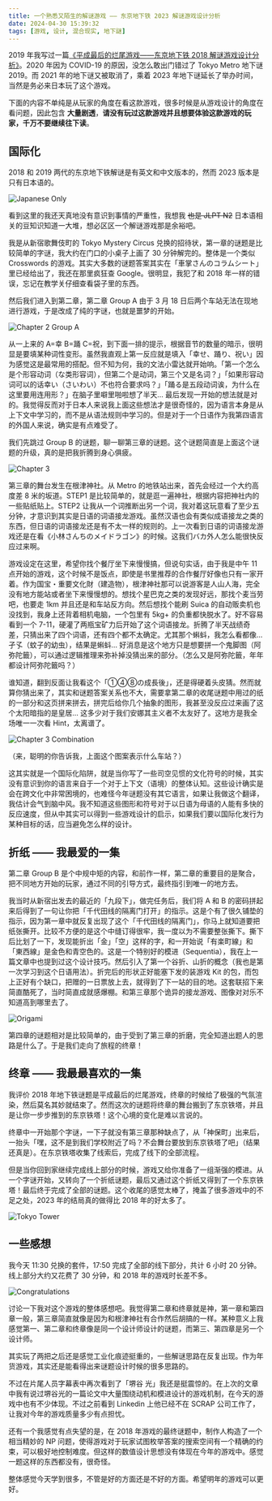```yaml
---
title: 一个熟悉又陌生的解谜游戏 —— 东京地下铁 2023 解谜游戏设计分析
date: 2024-04-30 15:39:32
tags: [游戏, 设计, 混合现实, 地下謎]
---
```


2019 年我写过一篇[《平成最后的烂尾游戏——东京地下铁 2018 解谜游戏设计分析》](/2019/01/11/heisei-last-unfinished-game)。2020 年因为 COVID-19 的原因，没怎么敢出门错过了 Tokyo Metro 地下谜 2019。而 2021 年的地下谜又被取消了，乘着 2023 年地下谜延长了举办时间，当然是务必来日本玩了这个游戏。

下面的内容不单纯是从玩家的角度在看这款游戏，很多时候是从游戏设计的角度在看问题，因此包含 **大量剧透**，**请没有玩过这款游戏并且想要体验这款游戏的玩家，千万不要继续往下读**。

## 国际化

2018 和 2019 两代的东京地下铁解谜是有英文和中文版本的，然而 2023 版本是只有日本语的。

![Japanese Only](/assets/images/tokyo-metro-2023-japanese.png)

看到这里的我还天真地没有意识到事情的严重性，我想我 ~~也是 JLPT N2~~ 日本语相关的豆知识知道一大堆，想必区区一个解谜游戏那是余裕吧。

我是从新宿歌舞伎町的 Tokyo Mystery Circus 兑换的招待状，第一章的谜题是比较简单的字谜，我大约在门口的小桌子上画了 30 分钟解完的。整体是一个类似 Crosswords 的游戏。其实大多数的谜题答案其实在「車掌さんのコラムシート」里已经给出了，我还在那里疯狂查 Google。很明显，我犯了和 2018 年一样的错误，忘记在教学关仔细查看袋子里的东西。

然后我们进入到第二章，第二章 Group A 由于 3 月 18 日后两个车站无法在现地进行游戏，于是改成了纯的字谜，也就是噩梦的开始。

![Chapter 2 Group A](/assets/images/tokyo-metro-2023-chapter-2-group-a.jpg)

从一上来的 A=幸 B=踊 C=祝，到下面一排的提示，根据音节的数量的暗示，很明显是要填某种词性变形。虽然我直观上第一反应就是填入「幸せ、踊り、祝い」因为感觉这是最常用的搭配。但不知为何，我的文法小雷达就开始响。「第一个怎么是个形容动词（な类形容词），但第二个是动词，第三个又是名词？」「如果形容动词可以的话幸い（さいわい）不也符合要求吗？」「踊る是五段动词诶，为什么在这里要用连用形？」在脑子里噼里啪啦想了半天... 最后发现一开始的想法就是对的。我觉得反而对于日本人来说我上面这些想法才是很奇怪的，因为语言本身是从上下文中学习的，而不是从语法规则中学习的。但是对于一个日语作为我第四语言的外国人来说，确实是有点难受了。

我们先跳过 Group B 的谜题，聊一聊第三章的谜题。这个谜题简直是上面这个谜题的升级，真的是把我折腾到身心俱疲。

![Chapter 3](/assets/images/tokyo-metro-2023-chapter-3.jpg)

第三章的舞台发生在根津神社。从 Metro 的地铁站出来，首先会经过一个大约高度差 8 米的坂道。STEP1 是比较简单的，就是逛一遍神社，根据内容把神社内的一些贴纸贴上。STEP2 让我从一个词推断出另一个词，我对着这玩意看了至少五分钟，才意识到其实是日语的词语接龙游戏。虽然汉语也会有类似成语接龙之类的东西，但日语的词语接龙还是有不太一样的规则的。上一次看到日语的词语接龙游戏还是在看《小林さんちのメイドラゴン》的时候。这我们バカ外人怎么能很快反应过来啊。

游戏设定在这里，希望你找个餐厅坐下来慢慢搞，但说句实话，由于我是中午 11 点开始的游戏，这个时候不是饭点，即使是书里推荐的合作餐厅好像也只有一家开着。作为国宝・重要文化財（建造物），根津神社那可以说游客是人山人海，完全没有地方能站或者坐下来慢慢想的。想找个星巴克之类的发现好远，那找个麦当劳吧，也要走 1km 并且还是和车站反方向。然后想找个能刷 Suica 的自动贩卖机也没找到，我身上还背着相机电脑，一个包里有 5kg+ 的负重都快脱水了。好不容易看到一个 7-11，硬灌了两瓶宝矿力后开始了这个词语接龙。折腾了半天战绩奇差，只猜出来了四个词语，还有四个都不太确定。尤其那个蝌蚪，我怎么看都像... 孑孓（蚊子的幼虫），结果是蝌蚪... 好消息是这个地方只是想要拼一个鬼脚图（阿弥陀籤），可以通过逻辑推理来弥补掉没猜出来的部分。（怎么又是阿弥陀籤，年年都设计阿弥陀籤吗？）

谁知道，翻到反面让我看这个「①④⑧の成長後」，还是得硬着头皮猜。然而就算你猜出来了，其实和谜题答案关系也不大，需要拿第二章的收尾谜题中用过的纸的一部分和这页拼来拼去，拼完后给你几个抽象的图形，我甚至没反应过来画了这个太阳暗指的是皇居... 这多少对于我们安娜其主义者不太友好了。这地方是我全场唯一一次看 Hint，太离谱了。

![Chapter 3 Combination](/assets/images/tokyo-metro-2023-chapter-3-combination.jpg)

（来，聪明的你告诉我，上面这个图案表示什么车站？）

这其实就是一个国际化陷阱，就是当你写了一些司空见惯的文化符号的时候，其实没有意识到你的语言来自于一个对于上下文（语境）的整体认知。这些设计确实是会在跨文化中非常困境的，也难怪今年谜题没有其它语言，如果让我做这个翻译，我估计会气到脑中风。我不知道这些图形和符号对于以日语为母语的人能有多快的反应速度，但从中其实可以得到一些游戏设计的启示，如果我们要以国际化发行为某种目标的话，应当避免怎么样的设计。

## 折纸 —— 我最爱的一集

第二章 Group B 是个中规中矩的内容，和前作一样，第二章的重要目的是聚合，把不同地方开始的玩家，通过不同的引导方式，最终指引到唯一的地方去。

我当时从新宿出发去的最近的「九段下」，做完任务后，我们将 A 和 B 的密码拼起来后得到了一句让你把「千代田线的隔离门打开」的指示。这是个有了很久铺垫的指示，因为第一章中就反复出现了这个「千代田线的隔离门」，你马上就知道要把纸张撕开。比较不方便的是这个中缝订得很牢，我一度以为不需要整张撕下。撕下后比划了一下，发现能折出「金」「空」这样的字，和一开始说「有楽町線」和「東西線」是金色和青空色的。这是一个特别好的模进（Sequentia），我在上一篇文章中也提到过这个设计技巧。然后引入了第一个谷折、山折的概念（我也是第一次学习到这个日语用法）。折完后的形状正好能塞下发的装游戏 Kit 的包，而包上正好有个缺口，把赠的一日票放上去，就得到了下一站的目的地。这套联招下来简直酷死了，当时简直成就感爆棚。和第三章那个诡异的接龙游戏、图像对对乐不知道高到哪里去了。

![Origami](/assets/images/tokyo-metro-2023-origami.jpg)

第四章的谜题相对是比较简单的，由于受到了第三章的折磨，完全知道出题人的思路是什么了。于是我们走向了旅程的终章！

## 终章 —— 我最最喜欢的一集

我评价 2018 年地下铁谜题是平成最后的烂尾游戏，终章的时候给了极强的气氛渲染，然后莫名其妙就结束了。然而这次的谜题将终章的舞台搬到了东京铁塔，并且是让你一步步推到的东京铁塔！这个心境的变化是难以言说的。

终章中一开始那个字谜，一下子就没有第三章那种缺点了，从「神保町」出来后，一抬头「嘿，这不是到我们学校附近了吗？不会舞台要放到东京铁塔了吧」（结果还真是）。在东京铁塔收集了线索后，完成了线下的全部流程。

但是当你回到家继续完成线上部分的时候，游戏又给你准备了一组渐强的模进。从一个字谜开始，又转向了一个折纸谜题，最后又通过这个折纸又得到了一个东京铁塔！最后终于完成了全部的谜题。这个收尾的感觉太棒了，掩盖了很多游戏中的不足之处，2023 年的结局真的做得比 2018 年的好太多了。

![Tokyo Tower](/assets/images/tokyo-metro-2023-tokyo-tower.jpg)

## 一些感想

我今天 11:30 兑换的套件，17:50 完成了全部的线下部分，共计 6 小时 20 分钟。线上部分大约又花费了 30 分钟，和 2018 年的游戏时长差不多。

![Congratulations](/assets/images/tokyo-metro-2023-congratulations.jpg)

讨论一下我对这个游戏的整体感想吧。我觉得第二章和终章就是神，第一章和第四章一般，第三章简直就像是因为和根津神社有合作然后胡搞的一样。某种意义上我感觉第一、第二章和终章像是同一个设计师设计的谜题，而第三、第四章是另一个设计师。

其实玩了两把之后还是感觉工业化痕迹挺重的，一些解谜思路在反复出现。作为年货游戏，其实还是能看得出来谜题设计时候的很多思路的。

不过在片尾人员字幕表中再次看到了「堺谷 光」我还是挺震惊的。在上次的文章中我有说过堺谷光的一篇论文中大量围绕动机和模进设计的游戏机制，在今天的游戏中也有不少体现。不过之前看到 Linkedin 上他已经不在 SCRAP 公司工作了，让我对今年的游戏质量多少有点担忧。

还有一个我感觉有点失望的是，在 2018 年游戏的最终谜题中，制作人构造了一个相当精妙的 NP 问题，使得游戏对于玩家试图枚举答案的搜索空间有一个精确的约束，可以极好地控制难度。但这样的数值设计思想没有体现在今年的游戏中。感觉一题这样的东西都没有，很奇怪。

整体感觉今天学到很多，不管是好的方面还是不好的方面。希望明年的游戏可以更好。
